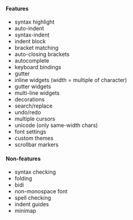 #### Features
* syntax highlight
* auto-indent
* syntax-indent
* indent block
* bracket matching
* auto-closing brackets
* autocomplete
* keyboard bindings
* gutter
* inline widgets (width = multiple of character)
* gutter widgets
* multi-line widgets
* decorations
* search/replace
* undo/redo
* multiple cursors
* unicode (only same-width chars)
* font settings
* custom themes
* scrollbar markers


#### Non-features
* syntax checking
* folding
* bidi
* non-monospace font
* spell checking
* indent guides
* minimap
